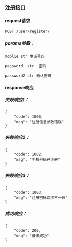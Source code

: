
### 注册接口


#### request请求

 	POST /user/register/

##### params参数：

	moblie str 电话号码

	password  str  密码

	password2 str 确认密码



#### response响应

##### 失败响应1：


	{
	    "code": 1000,
	    "msg": "注册信息参数错误"
	}

##### 失败响应2：

	{
	    "code": 1002,
	    "msg": "手机号码已注册"
	}

##### 失败响应3：

	{
	    "code": 1003,
	    "msg": "注册密码两次不一致"
	}

##### 成功响应：

	{
	    "code": 200,
	    "msg": "请求成功"
	}